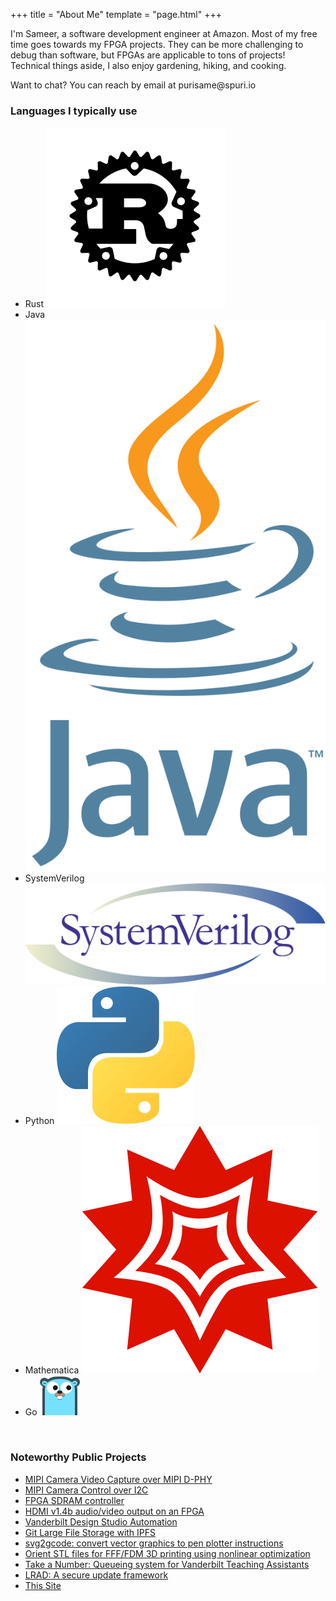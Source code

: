 +++
title = "About Me"
template = "page.html"
+++

I'm Sameer, a software development engineer at Amazon. Most of my free time goes towards my FPGA projects. They can be more challenging to debug than software, but FPGAs are applicable to tons of projects! Technical things aside, I also enjoy gardening, hiking, and cooking.

Want to chat? You can reach by email at <span style="unicode-bidi: bidi-override; direction: rtl;">oi.irups@emasirup</span>

### Languages I typically use

<ul>
    <li>Rust
        <img src="rust.svg" class="ico">
    </li>
    <li>Java
        <img src="java.svg" class="ico">
    </li>
    <li>
        SystemVerilog
        <img src ="system_verilog.svg" class="ico">
    </li>
    <li>Python
        <img src="python.svg" class="ico">
    </li>
    <li>Mathematica
        <img src="mathematica.svg" class="ico">
    </li>
    <li>Go
        <img src="go.svg" class="ico">
    </li>
</ul>
<br>

### Noteworthy Public Projects
* [MIPI Camera Video Capture over MIPI D-PHY](https://github.com/hdl-util/mipi-csi-2)
* [MIPI Camera Control over I2C](https://github.com/hdl-util/mipi-ccs)
* [FPGA SDRAM controller](https://github.com/hdl-util/sdram-controller/)
* [HDMI v1.4b audio/video output on an FPGA](https://github.com/hdl-util/hdmi/)
* [Vanderbilt Design Studio Automation](https://github.com/vanderbilt-design-studio/state-machine)
* [Git Large File Storage with IPFS](https://github.com/sameer-git-lfs-ipfs)
* [svg2gcode: convert vector graphics to pen plotter instructions](https://github.com/sameer/svg2gcode)
* [Orient STL files for FFF/FDM 3D printing using nonlinear optimization](https://github.com/sameer/orient-stl)
* [Take a Number: Queueing system for Vanderbilt Teaching Assistants](https://github.com/take-a-number/frontend)
* [LRAD: A secure update framework](https://github.com/sameer/lrad)
* [This Site](https://github.com/sameer/purisa.me)
